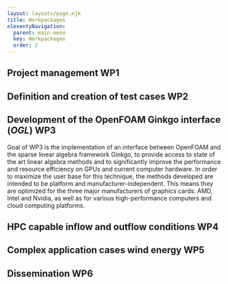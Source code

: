 ```yaml
---
layout: layouts/page.njk
title: Workpackages
eleventyNavigation:
  parent: main-menu
  key: Workpackages
  order: 2
---
```


## Project management **WP1**

## Definition and creation of test cases **WP2**

## Development of the OpenFOAM Ginkgo interface (_OGL_) **WP3**

Goal of WP3 is the implementation of an interface between OpenFOAM and the
sparse linear algebra framework Ginkgo, to provide access to state of the art
linear algebra methods and to significantly improve the performance and resource
efficiency on GPUs and current computer hardware. In order to maximize the user
base for this technique, the methods developed are intended to be platform and
manufacturer-independent. This means they are optimized for the three major
manufacturers of graphics cards: AMD, Intel and Nvidia, as well as for various
high-performance computers and cloud computing platforms.

## HPC capable inflow and outflow conditions **WP4**

## Complex application cases wind energy **WP5**

## Dissemination **WP6**
